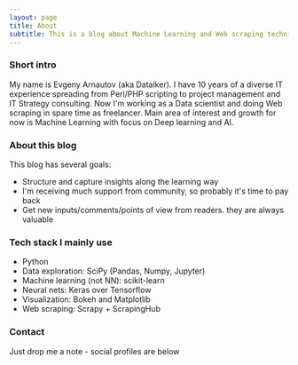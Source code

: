 ```yaml
---
layout: page
title: About
subtitle: This is a blog about Machine Learning and Web scraping techniques on Python stack. Will be happy if it helps to somebody
---
```


### Short intro
My name is Evgeny Arnautov (aka Datalker). I have 10 years of a diverse IT experience spreading from Perl/PHP scripting to project management and IT Strategy consulting. Now I'm working as a Data scientist and doing Web scraping in spare time as freelancer. Main area of interest and growth for now is Machine Learning with focus on Deep learning and AI.

### About this blog
This blog has several goals:

- Structure and capture insights along the learning way
- I'm receiving much support from community, so probably it's time to pay back
- Get new inputs/comments/points of view from readers. they are always valuable

### Tech stack I mainly use

- Python
- Data exploration: SciPy (Pandas, Numpy, Jupyter)
- Machine learning (not NN): scikit-learn
- Neural nets: Keras over Tensorflow
- Visualization: Bokeh and Matplotlib
- Web scraping: Scrapy + ScrapingHub

### Contact
Just drop me a note - social profiles are below
